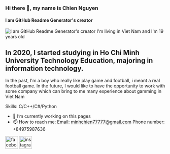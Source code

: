 ### Hi there 👋, my name is Chien Nguyen
#### I am GitHub Readme Generator's creator
![I am GitHub Readme Generator's creator](https://miuc.org/wp-content/uploads/2020/08/6-Reasons-why-you-should-learn-Programming-1280x720.png)
I'm living in Viet Nam and I'm 19 years old
## In 2020, I started studying in Ho Chi Minh University Technology Education, majoring in information technology.
In the past, I'm a boy who really like play game and football, i meant a real football game.
In the future, I would like to have the opportunity to work with some company which can bring to me many experience about gamming in Viet Nam

Skills: C/C++/C#/Python

- 🔭 I’m currently working on this pages 
- 📫 How to reach me: Email: minhchien77777@gmail.com Phone number: +84975987636 


[<img src='https://cdn.jsdelivr.net/npm/simple-icons@3.0.1/icons/facebook.svg' alt='facebook' height='40'>](https://www.facebook.com/https://www.facebook.com/profile.php?id=100014328606763)  [<img src='https://cdn.jsdelivr.net/npm/simple-icons@3.0.1/icons/instagram.svg' alt='instagram' height='40'>](https://www.instagram.com/https://www.instagram.com/_mchien//)  

